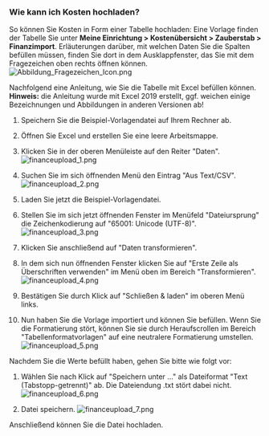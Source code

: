 ### Wie kann ich Kosten hochladen?

So können Sie Kosten in Form einer Tabelle hochladen: Eine Vorlage finden der Tabelle Sie unter **Meine Einrichtung > Kostenübersicht > Zauberstab > Finanzimport**. 
Erläuterungen darüber, mit welchen Daten Sie die Spalten befüllen müssen, finden Sie dort in dem Ausklappfenster, das Sie mit dem Fragezeichen oben rechts öffnen können.
![Abbildung_Fragezeichen_Icon.png]({{url_laser_static}}/media/finance/Abbildung_Fragezeichen_Icon.png)

Nachfolgend eine Anleitung, wie Sie die Tabelle mit Excel befüllen können. 
**Hinweis:** die Anleitung wurde mit Excel 2019 erstellt, ggf. weichen einige Bezeichnungen und Abbildungen in anderen Versionen ab!

1. Speichern Sie die Beispiel-Vorlagendatei auf Ihrem Rechner ab.
2. Öffnen Sie Excel und erstellen Sie eine leere Arbeitsmappe.
3. Klicken Sie in der oberen Menüleiste auf den Reiter "Daten".
![financeupload_1.png]({{url_laser_static}}/media/finance/financeupload_1.png)

4. Suchen Sie im sich öffnenden Menü den Eintrag "Aus Text/CSV".
![financeupload_2.png]({{url_laser_static}}/media/finance/financeupload_2.png)

5. Laden Sie jetzt die Beispiel-Vorlagendatei.
6. Stellen Sie im sich jetzt öffnenden Fenster im Menüfeld "Dateiursprung" die Zeichenkodierung auf "65001: Unicode (UTF-8)".
![financeupload_3.png]({{url_laser_static}}/media/finance/financeupload_3.png)

7. Klicken Sie anschließend auf "Daten transformieren".
8. In dem sich nun öffnenden Fenster klicken Sie auf "Erste Zeile als Überschriften verwenden" im Menü oben im Bereich "Transformieren".
![financeupload_4.png]({{url_laser_static}}/media/finance/financeupload_4.png)

9. Bestätigen Sie durch Klick auf "Schließen & laden" im oberen Menü links.
10. Nun haben Sie die Vorlage importiert und können Sie befüllen. Wenn Sie die Formatierung stört, 
können Sie sie durch Heraufscrollen im Bereich "Tabellenformatvorlagen" auf eine neutralere Formatierung umstellen.
![financeupload_5.png]({{url_laser_static}}/media/finance/financeupload_5.png)

Nachdem Sie die Werte befüllt haben, gehen Sie bitte wie folgt vor:

1. Wählen Sie nach Klick auf "Speichern unter ..." als Dateiformat "Text (Tabstopp-getrennt)" ab. Die Dateiendung .txt stört dabei nicht.
![financeupload_6.png]({{url_laser_static}}/media/finance/financeupload_6.png)

2. Datei speichern.
![financeupload_7.png]({{url_laser_static}}/media/finance/financeupload_7.png)

Anschließend können Sie die Datei hochladen. 
